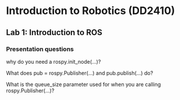# Introduction to Robotics (DD2410)

## Lab 1: Introduction to ROS

### Presentation questions

why do you need a rospy.init_node(...)?

What does pub = rospy.Publisher(...) and pub.publish(...) do?

What is the queue_size parameter used for when you are calling rospy.Publisher(...)?
